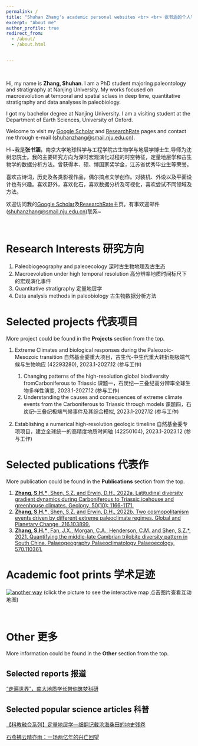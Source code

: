 ```yaml
---
permalink: /
title: "Shuhan Zhang's academic personal websites <br> <br> 张书涵的个人学术主页"
excerpt: "About me"
author_profile: true
redirect_from: 
  - /about/
  - /about.html

    
---
```


<br>

Hi, my name is **Zhang, Shuhan**. I am a PhD student majoring paleontology and stratigraphy at Nanjing University. My works focused on macroevolution at temporal and spatial sclaes in deep time, quantitative stratigraphy and data analyses in paleobiology.

I got my bachelor degree at Nanjing University. I am a visiting student at the Department of Earth Sciences, University of Oxford. 

Welcome to visit my [Google Scholar](https://scholar.google.com/citations?user=UG5Sx0UAAAAJ&hl=zh-CN) and [ResearchRate](https://www.researchgate.net/profile/Shuhan-Zhang-6) pages and contact me through e-mail (shuhanzhang@smail.nju.edu.cn).


Hi~我是**张书涵**，南京大学地球科学与工程学院古生物学与地层学博士生,导师为沈树忠院士。我的主要研究方向为深时宏观演化过程的时空特征，定量地层学和古生物学的数据分析方法。曾获得本、硕、博国家奖学金，江苏省优秀毕业生等荣誉。

喜欢古诗词，历史及各类影视作品，偶尔搞点文学创作。对装机、外设以及平面设计也有兴趣。喜欢野外，喜欢化石，喜欢数据分析及可视化，喜欢尝试不同领域及方法。

欢迎访问我的[Google Scholar](https://scholar.google.com/citations?user=UG5Sx0UAAAAJ&hl=zh-CN)及[ResearchRate](https://www.researchgate.net/profile/Shuhan-Zhang-6)主页。有事欢迎邮件(shuhanzhang@smail.nju.edu.cn)联系~

<br>

Research Interests 研究方向
======
1. Paleobiogeography and paleoecology 深时古生物地理及古生态
2. Macroevolution under high temporal resolution 高分辨率地质时间标尺下的宏观演化事件
3. Quantitative stratigraphy 定量地层学
4. Data analysis methods in paleobiology 古生物数据分析方法

Selected projects 代表项目
======
More project could be found in the **Projects** section from the top.

1. Extreme Climates and biological responses during the Paleozoic-Mesozoic transition 自然基金委重大项目，古生代-中生代重大转折期极端气候与生物响应 (42293280), 2023.1-2027.12  (参与工作)
   1. Changing patterns of the high-resolution global biodiversity fromCarboniferous to Triassic 课题一，石炭纪—三叠纪高分辨率全球生物多样性演变, 2023.1-2027.12  (参与工作)
   2. Understanding the causes and consequences of extreme climate events from the Carboniferous to Triassic through models 课题四，石炭纪–三叠纪极端气候事件及其综合模拟, 2023.1-2027.12 (参与工作)
  
1. Establishing a numerical high-resolution geologic timeline 自然基金委专项项目，建立全球统一的高精度地质时间轴 (42250104), 2023.1-2023.12  (参与工作)


Selected publications 代表作
======
More publication could be found in the **Publications** section from the top.

1. [**Zhang, S.H.\***, Shen, S.Z. and Erwin, D.H., 2022a. Latitudinal diversity gradient dynamics during Carboniferous to Triassic icehouse and greenhouse climates. Geology, 50(10): 1166-1171.](https://pubs.geoscienceworld.org/gsa/geology/article/50/10/1166/615406/Latitudinal-diversity-gradient-dynamics-during)
1. [**Zhang, S.H.\***, Shen, S.Z. and Erwin, D.H., 2022b. Two cosmopolitanism events driven by different extreme paleoclimate regimes. Global and Planetary Change, 216.103899.](https://www.sciencedirect.com/science/article/pii/S0921818122001667?via%3Dihub) 
1. [**Zhang, S.H.\***, Fan, J.X., Morgan, C.A., Henderson, C.M. and Shen, S.Z.\*, 2021. Quantifying the middle-late Cambrian trilobite diversity pattern in South China. Palaeogeography Palaeoclimatology Palaeoecology, 570.110361.](https://www.sciencedirect.com/science/article/pii/S0031018221001462?dgcid=raven_sd_via_email)

Academic foot prints 学术足迹
======

<!--  [![Foot print (field trips, meetings, workshops )](/images/foot_print/foot_print.png)](https://rawcdn.githack.com/zsh-zsh-zsh/zsh-zsh-zsh.github.io/7af58a7de13629d9e04d4fc7b4188207d61c7708/images/foot_print/foot%20prints.html) 
 (click the picture to see the interactive map 点击图片查看互动地图)  -->

[![another way](/images/foot_print/acadaemic_footprint_animation.gif)](https://rawcdn.githack.com/zsh-zsh-zsh/zsh-zsh-zsh.github.io/7af58a7de13629d9e04d4fc7b4188207d61c7708/images/foot_print/foot%20prints.html) 
(click the picture to see the interactive map 点击图片查看互动地图)

<br>

Other 更多
======
More information could be found in the **Other** section from the top.

Selected reports  报道
------
[“走遍世界”，南大地质学长带你筑梦科研](https://baijiahao.baidu.com/s?id=1694387184169767697&wfr=spider&for=pc)


Selected popular science articles  科普
------

[【科教融合系列】定量地层学—细翻记载沧海桑田的地史残卷](https://mp.weixin.qq.com/s/XrKHfoTBVZ3vrMUaHiZh_g)

[石燕拂云晴亦雨：一场两亿年的兴亡回望](https://mp.weixin.qq.com/s/zAiCRznNgdR4Z2U8X0F6Iw)

<br>


